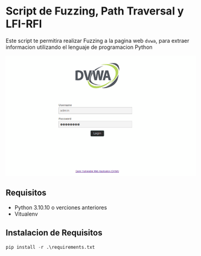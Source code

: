 # Script de Fuzzing, Path Traversal y LFI-RFI

Este script te permitira realizar Fuzzing a la pagina web `dvwa`, para extraer informacion utilizando el lenguaje de programacion Python

![Descripción de la imagen](dvwa3.png)

## Requisitos
-  Python 3.10.10 o verciones anteriores
-  Vitualenv
## Instalacion de Requisitos
```python
pip install -r .\requirements.txt
```


